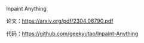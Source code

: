 Inpaint Anything

论文：https://arxiv.org/pdf/2304.06790.pdf

代码：https://github.com/geekyutao/Inpaint-Anything